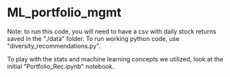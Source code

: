# ML_portfolio_mgmt

Note: to run this code, you will need to have a csv with daily stock returns saved in the "./data" folder. To run working python code, use "diversity_recommendations.py".

To play with the stats and machine learning concepts we utilized, look at the initial "Portfolio_Rec.ipynb" notebook.
